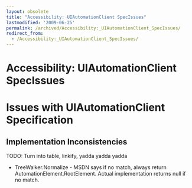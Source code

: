 ```yaml
---
layout: obsolete
title: "Accessibility: UIAutomationClient SpecIssues"
lastmodified: '2009-06-25'
permalink: /archived/Accessibility:_UIAutomationClient_SpecIssues/
redirect_from:
  - /Accessibility:_UIAutomationClient_SpecIssues/
---
```


Accessibility: UIAutomationClient SpecIssues
============================================

Issues with UIAutomationClient Specification
============================================

Implementation Inconsistencies
------------------------------

TODO: Turn into table, linkify, yadda yadda yadda

-   TreeWalker.Normalize - MSDN says if no match, always return AutomationElement.RootElement. Actual implementation returns null if no match.


